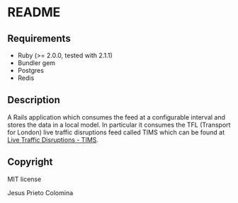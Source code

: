 # README

## Requirements

* Ruby (>= 2.0.0, tested with 2.1.1) 
* Bundler gem
* Postgres
* Redis

## Description

A Rails application which consumes the feed at a configurable interval and stores the data in a local model. In particular it consumes the TFL (Transport for London) live traffic disruptions feed called TIMS which can be found at [Live Traffic Disruptions - TIMS](http://data.tfl.gov.uk/tfl/syndication/feeds/tims_feed.xml).

## Copyright

MIT license

Jesus Prieto Colomina